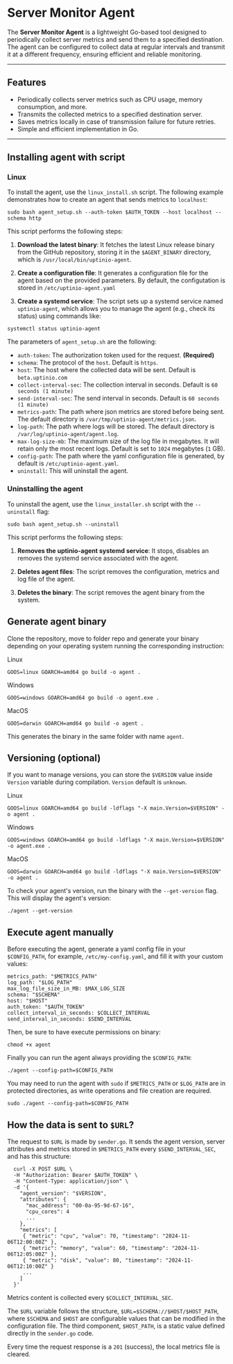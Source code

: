 # Server Monitor Agent

The **Server Monitor Agent** is a lightweight Go-based tool designed to periodically collect server metrics and send them to a specified destination. The agent can be configured to collect data at regular intervals and transmit it at a different frequency, ensuring efficient and reliable monitoring.

---

## Features
- Periodically collects server metrics such as CPU usage, memory consumption, and more.
- Transmits the collected metrics to a specified destination server.
- Saves metrics locally in case of transmission failure for future retries.
- Simple and efficient implementation in Go.

---

## Installing agent with script

### Linux

To install the agent, use the `linux_install.sh` script. The following example demonstrates how to create an agent that sends metrics to `localhost`:

```
sudo bash agent_setup.sh --auth-token $AUTH_TOKEN --host localhost --schema http
```

This script performs the following steps:

1. **Download the latest binary**: It fetches the latest Linux release binary from the GitHub repository, storing it in the `$AGENT_BINARY` directory, which is `/usr/local/bin/uptinio-agent`.

2. **Create a configuration file**: It generates a configuration file for the agent based on the provided parameters. By default, the configutation is stored in `/etc/uptinio-agent.yaml`

3. **Create a systemd service**: The script sets up a systemd service named `uptinio-agent`, which allows you to manage the agent (e.g., check its status) using commands like:

```
systemctl status uptinio-agent
```

The parameters of `agent_setup.sh` are the following:

* `auth-token`: The authorization token used for the request. **(Required)**
* `schema`: The protocol of the `host`. Default is `https`.
* `host`: The host where the collected data will be sent. Default is `beta.uptinio.com`
* `collect-interval-sec`: The collection interval in seconds. Default is `60 seconds (1 minute)`
* `send-interval-sec`: The send interval in seconds. Default is `60 seconds (1 minute)`
* `metrics-path`: The path where json metrics are stored before being sent. The default directory is `/var/tmp/uptinio-agent/metrics.json`.
* `log-path`: The path where logs will be stored. The default directory is `/var/log/uptinio-agent/agent.log`.
* `max-log-size-mb`: The maximum size of the log file in megabytes. It will retain only the most recent logs. Default is set to `1024` megabytes (`1` GB).
* `config-path`: The path where the yaml configuration file is generated, by default is `/etc/uptinio-agent.yaml`.
* `uninstall`: This will uninstall the agent.


### Uninstalling the agent

To uninstall the agent, use the `linux_installer.sh` script with the `--uninstall` flag:

```
sudo bash agent_setup.sh --uninstall
```

This script performs the following steps:

1. **Removes the uptinio-agent systemd service**: It stops, disables an removes the systemd service associated with the agent.

2. **Deletes agent files**: The script removes the configuration, metrics and log file of the agent.

3. **Deletes the binary**: The script removes the agent binary from the system.

## Generate agent binary

Clone the repository, move to folder repo and generate your binary depending on your operating system running the corresponding instruction:

Linux
```
GOOS=linux GOARCH=amd64 go build -o agent .
```

Windows
```
GOOS=windows GOARCH=amd64 go build -o agent.exe .
```

MacOS
```
GOOS=darwin GOARCH=amd64 go build -o agent .
```

This generates the binary in the same folder with name `agent`.

## Versioning (optional)
If you want to manage versions, you can store the `$VERSION` value inside `Version` variable during compilation. `Version` default is `unknown`.

Linux
```
GOOS=linux GOARCH=amd64 go build -ldflags "-X main.Version=$VERSION" -o agent .
```

Windows
```
GOOS=windows GOARCH=amd64 go build -ldflags "-X main.Version=$VERSION" -o agent.exe .
```

MacOS
```
GOOS=darwin GOARCH=amd64 go build -ldflags "-X main.Version=$VERSION" -o agent .
```

To check your agent's version, run the binary with the `--get-version` flag. This will display the agent's version:

```
./agent --get-version
```

## Execute agent manually

Before executing the agent, generate a yaml config file in your `$CONFIG_PATH`, for example, `/etc/my-config.yaml`, and fill it with your custom values:

```
metrics_path: "$METRICS_PATH"
log_path: "$LOG_PATH"
max_log_file_size_in_MB: $MAX_LOG_SIZE
schema: "$SCHEMA"
host: "$HOST"
auth_token: "$AUTH_TOKEN"
collect_interval_in_seconds: $COLLECT_INTERVAL
send_interval_in_seconds: $SEND_INTERVAL
```

Then, be sure to have execute permissions on binary:

```
chmod +x agent
```

Finally you can run the agent always providing the `$CONFIG_PATH`:

```
./agent --config-path=$CONFIG_PATH
```

You may need to run the agent with `sudo` if `$METRICS_PATH` or `$LOG_PATH` are in protected directories, as write operations and file creation are required.

```
sudo ./agent --config-path=$CONFIG_PATH
```

## How the data is sent to `$URL`?

The request to `$URL` is made by `sender.go`. It sends the agent version, server attributes and metrics stored in `$METRICS_PATH` every `$SEND_INTERVAL_SEC`, and has this structure:

```
  curl -X POST $URL \
  -H "Authorization: Bearer $AUTH_TOKEN" \
  -H "Content-Type: application/json" \
  -d '{
    "agent_version": "$VERSION",
    "attributes": {
      "mac_address": "00-0a-95-9d-67-16",
      "cpu_cores": 4
      ...
    },
    "metrics": [
     { "metric": "cpu", "value": 70, "timestamp": "2024-11-06T12:00:00Z" },
     { "metric": "memory", "value": 60, "timestamp": "2024-11-06T12:05:00Z" },
     { "metric": "disk", "value": 80, "timestamp": "2024-11-06T12:10:00Z" }
     ...
    ]
  }'
```

Metrics content is collected every `$COLLECT_INTERVAL_SEC`.

The `$URL` variable follows the structure, `$URL=$SCHEMA://$HOST/$HOST_PATH`, where `$SCHEMA` and `$HOST` are configurable values that can be modified in the configuration file. The third component, `$HOST_PATH`, is a static value defined directly in the `sender.go` code.

Every time the request response is a `201` (success), the local metrics file is cleared.
